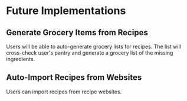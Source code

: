 # Future Implementations

## Generate Grocery Items from Recipes
Users will be able to auto-generate grocery lists for recipes. The list
will cross-check user's pantry and generate a grocery list of the
missing ingredients.

## Auto-Import Recipes from Websites
Users can import recipes from recipe websites.
